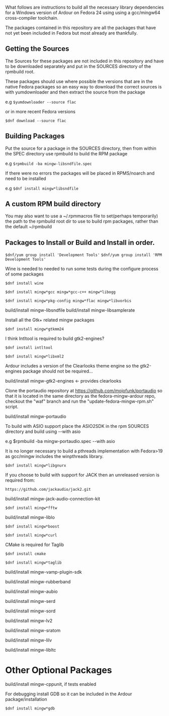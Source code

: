What follows are instructions to build all the necessary library dependencies
for a Windows version of Ardour on Fedora 24 using using a gcc/mingw64
cross-compiler toolchain.

The packages contained in this repository are all the packages that
have not yet been included in Fedora but most already are thankfully.

## Getting the Sources

The Sources for these packages are not included in this repository
and have to be downloaded separately and put in the SOURCES directory
of the rpmbuild root.

These packages should use where possible the versions that are in the native
Fedora packages so an easy way to download the correct sources is with
yumdownloader and then extract the source from the package

e.g `$yumdownloader --source flac`

or in more recent Fedora versions

`$dnf download --source flac`

## Building Packages

Put the source for a package in the SOURCES directory, then from within the
SPEC directory use rpmbuild to build the RPM package

e.g `$rpmbuild -ba mingw-libsndfile.spec`

If there were no errors the packages will be placed in RPMS/noarch and need to
be installed

e.g `$dnf install mingw*libsndfile`

## A custom RPM build directory

You may also want to use a ~/.rpmmacros file to set(perhaps temporarily) the
path to the rpmbuild root dir to use to build rpm packages, rather than the
default ~/rpmbuild

## Packages to Install or Build and Install in order.

`$dnf/yum group install 'Development Tools'`
`$dnf/yum group install 'RPM Development Tools'`

Wine is needed to needed to run some tests during the configure process of some
packages

`$dnf install wine`

`$dnf install mingw*gcc mingw*gcc-c++ mingw*libogg`

`$dnf install mingw*pkg-config mingw*flac mingw*libvorbis`

build/install mingw-libsndfile
build/install mingw-libsamplerate

Install all the Gtk+ related mingw packages

`$dnf install mingw*gtkmm24`

I think Intltool is required to build gtk2-engines?

`$dnf install intltool`

`$dnf install mingw*libxml2`

Ardour includes a version of the Clearlooks theme engine so the gtk2-engines
package should not be required...

build/install mingw-gtk2-engines <- provides clearlooks

Clone the portaudio repository at https://github.com/mojofunk/portaudio so that
it is located in the same directory as the fedora-mingw-ardour repo, checkout
the "waf" branch and run the "update-fedora-mingw-rpm.sh" script.

build/install mingw-portaudio

To build with ASIO support place the ASIO2SDK in the rpm SOURCES directory and
build using --with asio

e.g $rpmbuild -ba mingw-portaudio.spec --with asio

It is no longer necessary to build a pthreads implementation with Fedora>19 as
gcc/mingw includes the winpthreads library.

`$dnf install mingw*libgnurx`

If you choose to build with support for JACK then an unreleased version is
required from:

`https://github.com/jackaudio/jack2.git`

build/install mingw-jack-audio-connection-kit

`$dnf install mingw*fftw`

build/install mingw-liblo

`$dnf install mingw*boost`

`$dnf install mingw*curl`

CMake is required for Taglib

`$dnf install cmake`

`$dnf install mingw*taglib`

build/install mingw-vamp-plugin-sdk

build/install mingw-rubberband

build/install mingw-aubio

build/install mingw-serd

build/install mingw-sord

build/install mingw-lv2

build/install mingw-sratom

build/install mingw-lilv

build/install mingw-libltc

# Other Optional Packages

build/install mingw-cppunit, if tests enabled

For debugging install GDB so it can be included in the Ardour
package/installation

`$dnf install mingw*gdb`
